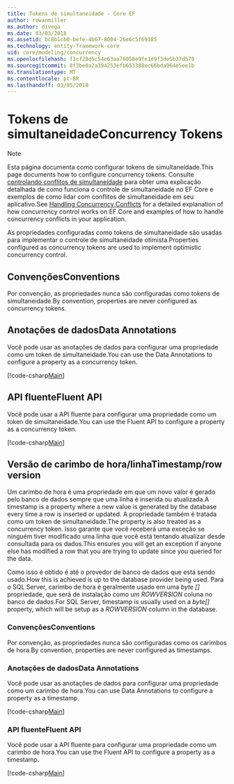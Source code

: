 ```yaml
---
title: Tokens de simultaneidade - Core EF
author: rowanmiller
ms.author: divega
ms.date: 03/03/2018
ms.assetid: bc8b1cb0-befe-4b67-8004-26e6c5f69385
ms.technology: entity-framework-core
uid: core/modeling/concurrency
ms.openlocfilehash: f3cf28d5c54e63aa76058e9fe1d9f3de5b37d579
ms.sourcegitcommit: 8f3be0a2a394253efb653388ec66bda964e5ee1b
ms.translationtype: MT
ms.contentlocale: pt-BR
ms.lasthandoff: 03/05/2018
---
```

# <a name="concurrency-tokens"></a><span data-ttu-id="8f988-102">Tokens de simultaneidade</span><span class="sxs-lookup"><span data-stu-id="8f988-102">Concurrency Tokens</span></span>

> [!NOTE]
> <span data-ttu-id="8f988-103">Esta página documenta como configurar tokens de simultaneidade.</span><span class="sxs-lookup"><span data-stu-id="8f988-103">This page documents how to configure concurrency tokens.</span></span> <span data-ttu-id="8f988-104">Consulte [controlando conflitos de simultaneidade](../saving/concurrency.md) para obter uma explicação detalhada de como funciona o controle de simultaneidade no EF Core e exemplos de como lidar com conflitos de simultaneidade em seu aplicativo.</span><span class="sxs-lookup"><span data-stu-id="8f988-104">See [Handling Concurrency Conflicts](../saving/concurrency.md) for a detailed explanation of how concurrency control works on EF Core and examples of how to handle concurrency conflicts in your application.</span></span>

<span data-ttu-id="8f988-105">As propriedades configuradas como tokens de simultaneidade são usadas para implementar o controle de simultaneidade otimista.</span><span class="sxs-lookup"><span data-stu-id="8f988-105">Properties configured as concurrency tokens are used to implement optimistic concurrency control.</span></span>

## <a name="conventions"></a><span data-ttu-id="8f988-106">Convenções</span><span class="sxs-lookup"><span data-stu-id="8f988-106">Conventions</span></span>

<span data-ttu-id="8f988-107">Por convenção, as propriedades nunca são configuradas como tokens de simultaneidade.</span><span class="sxs-lookup"><span data-stu-id="8f988-107">By convention, properties are never configured as concurrency tokens.</span></span>

## <a name="data-annotations"></a><span data-ttu-id="8f988-108">Anotações de dados</span><span class="sxs-lookup"><span data-stu-id="8f988-108">Data Annotations</span></span>

<span data-ttu-id="8f988-109">Você pode usar as anotações de dados para configurar uma propriedade como um token de simultaneidade.</span><span class="sxs-lookup"><span data-stu-id="8f988-109">You can use the Data Annotations to configure a property as a concurrency token.</span></span>

[!code-csharp[Main](../../../samples/core/Modeling/DataAnnotations/Samples/Concurrency.cs#ConfigureConcurrencyAnnotations)]

## <a name="fluent-api"></a><span data-ttu-id="8f988-110">API fluente</span><span class="sxs-lookup"><span data-stu-id="8f988-110">Fluent API</span></span>

<span data-ttu-id="8f988-111">Você pode usar a API fluente para configurar uma propriedade como um token de simultaneidade.</span><span class="sxs-lookup"><span data-stu-id="8f988-111">You can use the Fluent API to configure a property as a concurrency token.</span></span>

[!code-csharp[Main](../../../samples/core/Modeling/FluentAPI/Samples/Concurrency.cs#ConfigureConcurrencyFluent)]

## <a name="timestamprow-version"></a><span data-ttu-id="8f988-112">Versão de carimbo de hora/linha</span><span class="sxs-lookup"><span data-stu-id="8f988-112">Timestamp/row version</span></span>

<span data-ttu-id="8f988-113">Um carimbo de hora é uma propriedade em que um novo valor é gerado pelo banco de dados sempre que uma linha é inserida ou atualizada.</span><span class="sxs-lookup"><span data-stu-id="8f988-113">A timestamp is a property where a new value is generated by the database every time a row is inserted or updated.</span></span> <span data-ttu-id="8f988-114">A propriedade também é tratada como um token de simultaneidade.</span><span class="sxs-lookup"><span data-stu-id="8f988-114">The property is also treated as a concurrency token.</span></span> <span data-ttu-id="8f988-115">Isso garante que você receberá uma exceção se ninguém tiver modificado uma linha que você está tentando atualizar desde consultada para os dados.</span><span class="sxs-lookup"><span data-stu-id="8f988-115">This ensures you will get an exception if anyone else has modified a row that you are trying to update since you queried for the data.</span></span>

<span data-ttu-id="8f988-116">Como isso é obtido é até o provedor de banco de dados que está sendo usado.</span><span class="sxs-lookup"><span data-stu-id="8f988-116">How this is achieved is up to the database provider being used.</span></span> <span data-ttu-id="8f988-117">Para o SQL Server, carimbo de hora é geralmente usado em uma *byte []* propriedade, que será de instalação como um *ROWVERSION* coluna no banco de dados.</span><span class="sxs-lookup"><span data-stu-id="8f988-117">For SQL Server, timestamp is usually used on a *byte[]* property, which will be setup as a *ROWVERSION* column in the database.</span></span>

### <a name="conventions"></a><span data-ttu-id="8f988-118">Convenções</span><span class="sxs-lookup"><span data-stu-id="8f988-118">Conventions</span></span>

<span data-ttu-id="8f988-119">Por convenção, as propriedades nunca são configuradas como os carimbos de hora.</span><span class="sxs-lookup"><span data-stu-id="8f988-119">By convention, properties are never configured as timestamps.</span></span>

### <a name="data-annotations"></a><span data-ttu-id="8f988-120">Anotações de dados</span><span class="sxs-lookup"><span data-stu-id="8f988-120">Data Annotations</span></span>

<span data-ttu-id="8f988-121">Você pode usar as anotações de dados para configurar uma propriedade como um carimbo de hora.</span><span class="sxs-lookup"><span data-stu-id="8f988-121">You can use Data Annotations to configure a property as a timestamp.</span></span>

[!code-csharp[Main](../../../samples/core/Modeling/DataAnnotations/Samples/Timestamp.cs#ConfigureTimestampAnnotations)]

### <a name="fluent-api"></a><span data-ttu-id="8f988-122">API fluente</span><span class="sxs-lookup"><span data-stu-id="8f988-122">Fluent API</span></span>

<span data-ttu-id="8f988-123">Você pode usar a API fluente para configurar uma propriedade como um carimbo de hora.</span><span class="sxs-lookup"><span data-stu-id="8f988-123">You can use the Fluent API to configure a property as a timestamp.</span></span>

[!code-csharp[Main](../../../samples/core/Modeling/FluentAPI/Samples/Timestamp.cs#ConfigureTimestampFluent)]
